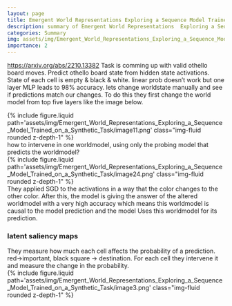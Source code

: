 ```yaml
---
layout: page
title: Emergent World Representations Exploring a Sequence Model Trained on a Synthetic Task
description: summary of Emergent World Representations  Exploring a Sequence Model Trained on a Synthetic Task
categories: Summary
img: assets/img/Emergent_World_Representations_Exploring_a_Sequence_Model_Trained_on_a_Synthetic_Task/image11.png 
importance: 2
---
```



https://arxiv.org/abs/2210.13382
Task is comming up with valid othello board moves. Predict othello board state from hidden state activations. State of each cell is empty & black & white. linear prob doesn’t work but one layer MLP leads to 98% accuracy. 
lets change worldstate manually and see if predictions match our changes. To do this they first change the world model from top five layers like the image below.
<div class="row">
        <div class="col-sm mt-3 mt-md-0">
            {% include figure.liquid path='assets/img/Emergent_World_Representations_Exploring_a_Sequence_Model_Trained_on_a_Synthetic_Task/image11.png' class="img-fluid rounded z-depth-1" %}
        </div>
    </div>
how to intervene in one worldmodel, using only the probing model that predicts the worldmodel?
<div class="row">
        <div class="col-sm mt-3 mt-md-0">
            {% include figure.liquid path='assets/img/Emergent_World_Representations_Exploring_a_Sequence_Model_Trained_on_a_Synthetic_Task/image24.png' class="img-fluid rounded z-depth-1" %}
        </div>
    </div>
They applied SGD to the activations in a way that the color changes to the other color. 
After this, the model is giving the answer of the altered worldmodel with a very high accuracy which means this worldmodel is causal to the model prediction and the model Uses this worldmodel for its prediction. 
<h3> latent saliency maps </h3>
They measure how much each cell affects the probability of a prediction. red->important, black square -> destination. For each cell they intervene it and measure the change in the probability. 
<div class="row">
        <div class="col-sm mt-3 mt-md-0">
            {% include figure.liquid path='assets/img/Emergent_World_Representations_Exploring_a_Sequence_Model_Trained_on_a_Synthetic_Task/image3.png' class="img-fluid rounded z-depth-1" %}
        </div>
    </div>

